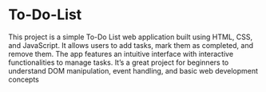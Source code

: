 # To-Do-List
This project is a simple To-Do List web application built using HTML, CSS, and JavaScript. It allows users to add tasks, mark them as completed, and remove them. The app features an intuitive interface with interactive functionalities to manage tasks. It’s a great project for beginners to understand DOM manipulation, event handling, and basic web development concepts
